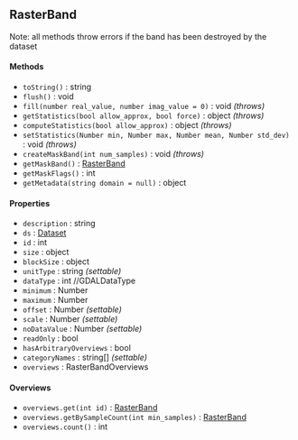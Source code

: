 ## RasterBand

Note: all methods throw errors if the band has been destroyed by the dataset

#### Methods

- `toString()` : string
- `flush()` : void
- `fill(number real_value, number imag_value = 0)` : void *(throws)*
- `getStatistics(bool allow_approx, bool force)` : object *(throws)*
- `computeStatistics(bool allow_approx)` : object *(throws)*
- `setStatistics(Number min, Number max, Number mean, Number std_dev)` : void *(throws)*
- `createMaskBand(int num_samples)` : void *(throws)*
- `getMaskBand()` : [RasterBand](rasterband.md)
- `getMaskFlags()` : int
- `getMetadata(string domain = null)` : object

#### Properties

- `description` : string
- `ds` : [Dataset](dataset.md)
- `id` : int
- `size` : object
- `blockSize` : object
- `unitType` : string *(settable)*
- `dataType` : int //GDALDataType
- `minimum` : Number
- `maximum` : Number
- `offset` : Number *(settable)*
- `scale` : Number *(settable)*
- `noDataValue` : Number *(settable)*
- `readOnly` : bool
- `hasArbitraryOverviews` : bool
- `categoryNames` : string[] *(settable)*
- `overviews` : RasterBandOverviews

#### Overviews

- `overviews.get(int id)` : [RasterBand](rasterband.md)
- `overviews.getBySampleCount(int min_samples)` : [RasterBand](rasterband.md)
- `overviews.count()` : int